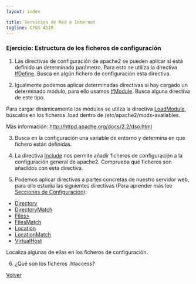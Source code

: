 ```yaml
---
layout: index

title: Servicios de Red e Internet
tagline: CFGS ASIR
---
```

### Ejercicio: Estructura de los ficheros de configuración

1) Las directivas de configuración de apache2 se pueden aplicar si está definido un determinado parámetro. Para esto se utiliza la directiva [IfDefine](http://httpd.apache.org/docs/2.2/mod/core.html#ifdefine). Busca en algún fichero de configuración esta directiva.

2) Igualmente podemos aplicar determinadas directivas si hay cargado un determinado módulo, para ello usamos [IfModule](http://httpd.apache.org/docs/2.2/mod/core.html#ifmodule). Busca alguna directiva de este tipo.

Para cargar dinámicamente los módulos se utilza la directiva [LoadModule](http://httpd.apache.org/docs/2.2/mod/mod_so.html#loadmodule), búscalos en los ficheros .load dentro de /etc/apache2/mods-availables.

Más información: <http://httpd.apache.org/docs/2.2/dso.html>

3) Busca en la configuración una variable de entorno y determina en que fichero están definidas.

4) La directiva [Include](http://httpd.apache.org/docs/2.2/mod/core.html#include) nos permite añadir ficheros de configuración a la configuración general de apache2. Comprueba qué ficheros son añadidos con esta directiva.

5) Podemos aplicar directivas a partes concretas de nuestro servidor web, para ello estudia las siguientes directivas (Para aprender más lee [Secciones de Configuración](http://httpd.apache.org/docs/2.2/sections.html)):

* [Directory](http://httpd.apache.org/docs/2.2/mod/core.html#directory)
* [DirectoryMatch](http://httpd.apache.org/docs/2.2/mod/core.html#directorymatch)
* [Files>](http://httpd.apache.org/docs/2.2/mod/core.html#files)
* [FilesMatch](http://httpd.apache.org/docs/2.2/mod/core.html#filesmatch)
* [Location](http://httpd.apache.org/docs/2.2/mod/core.html#location)
* [LocationMatch](http://httpd.apache.org/docs/2.2/mod/core.html#locationmatch)
* [VirtualHost](http://httpd.apache.org/docs/2.2/mod/core.html#virtualhost)

Localiza algunas de ellas en los ficheros de configuración.

6) ¿Qué son los ficheros .htaccess?


[Volver](index)

